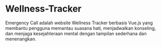 # Wellness-Tracker
Emergency Call adalah website Wellness Tracker berbasis Vue.js yang membantu pengguna memantau suasana hati, menjadwalkan konseling, dan menjaga kesejahteraan mental dengan tampilan sederhana dan menenangkan.
